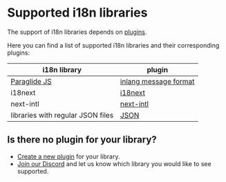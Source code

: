 # Supported i18n libraries

The support of i18n libraries depends on [plugins](/documentation/plugin).

Here you can find a list of supported i18n libraries and their corresponding plugins:

| **i18n library**          | **plugin**     |
| --------------------- | ----------- |
| [Paraglide JS](/m/gerre34r/library-inlang-paraglideJs) | [inlang message format](/m/reootnfj/plugin-inlang-messageFormat) |
| i18next | [i18next](/m/3i8bor92/plugin-inlang-i18next) |
| next-intl | [next-intl](/m/193hsyds/plugin-inlang-nextIntl) |
| libraries with regular JSON files | [JSON](/m/ig84ng0o/plugin-inlang-json) |

## Is there no plugin for your library?
- [Create a new plugin](/documentation/plugin/guide) for your library.
- [Join our Discord](https://discord.gg/CNPfhWpcAa) and let us know which library you would like to see supported.